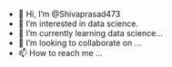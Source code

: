 - 👋 Hi, I’m @Shivaprasad473
- 👀 I’m interested in data science. 
- 🌱 I’m currently learning data science...
- 💞️ I’m looking to collaborate on ...
- 📫 How to reach me ...

<!---
Shivaprasad473/Shivaprasad473 is a ✨ special ✨ repository because its `README.md` (this file) appears on your GitHub profile.
You can click the Preview link to take a look at your changes.
--->
